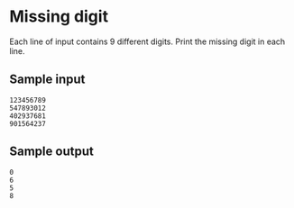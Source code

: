 # Missing digit

Each line of input contains 9 different digits. Print the missing digit in each line.

## Sample input

```
123456789
547893012
402937681
901564237
```

## Sample output
```
0
6
5
8
```
